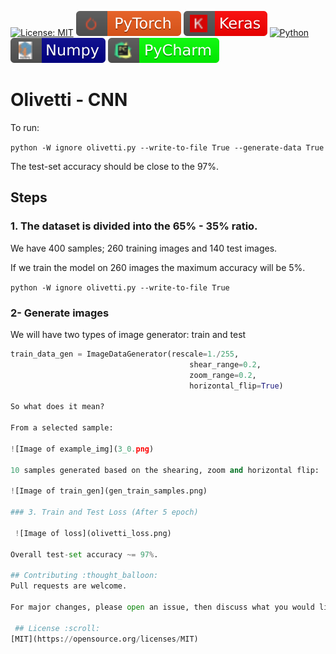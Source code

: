 [![License: MIT](https://img.shields.io/badge/License-MIT-yellow.svg)](https://opensource.org/licenses/MIT)
[![PyTorch](https://github.com/AhmetTavli/Badge/blob/master/badges/pytorch-badge.svg)](https://pytorch.org/)
[![Keras](https://github.com/AhmetTavli/Badge/blob/master/badges/keras_badge.svg)](https://keras.io/)
[![Python](https://upload.wikimedia.org/wikipedia/commons/f/fc/Blue_Python_3.7_Shield_Badge.svg)](https://www.python.org/)
[![Numpy](https://github.com/AhmetTavli/Badge/blob/master/badges/numpy_badge.svg)](https://numpy.org/)
[![PyCharm](https://github.com/AhmetTavli/Badge/blob/master/badges/pycharm_badge.svg)](https://www.jetbrains.com/pycharm/)

# Olivetti - CNN

To run:

`python -W ignore olivetti.py --write-to-file True --generate-data True`

 The test-set accuracy should be close to the 97%.
 
 ## Steps
 
### 1. The dataset is divided into the 65% - 35% ratio.

We have 400 samples; 260 training images and 140 test images.

If we train the model on 260 images the maximum accuracy will be 5%.

`python -W ignore olivetti.py --write-to-file True`

### 2- Generate images 

We will have two types of image generator: train and test

```python
train_data_gen = ImageDataGenerator(rescale=1./255, 
                                        shear_range=0.2, 
                                        zoom_range=0.2, 
                                        horizontal_flip=True)
    
So what does it mean?

From a selected sample:

![Image of example_img](3_0.png)

10 samples generated based on the shearing, zoom and horizontal flip:

![Image of train_gen](gen_train_samples.png)
   
### 3. Train and Test Loss (After 5 epoch)

 ![Image of loss](olivetti_loss.png)

Overall test-set accuracy ~= 97%.

## Contributing :thought_balloon:
Pull requests are welcome.

For major changes, please open an issue, then discuss what you would like to change.

 ## License :scroll:
[MIT](https://opensource.org/licenses/MIT)
